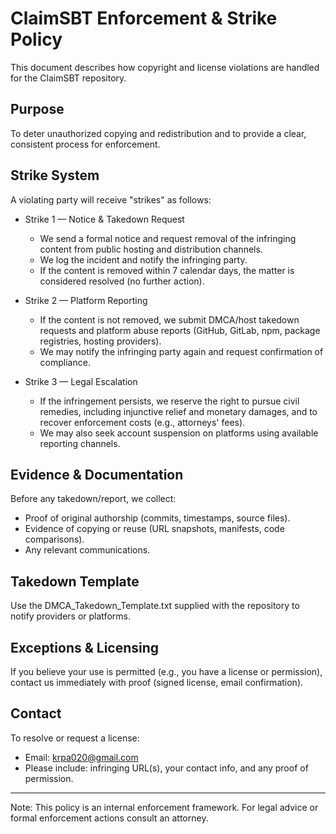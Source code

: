 # ClaimSBT Enforcement & Strike Policy

This document describes how copyright and license violations are handled for the ClaimSBT repository.

## Purpose
To deter unauthorized copying and redistribution and to provide a clear, consistent process for enforcement.

## Strike System
A violating party will receive "strikes" as follows:

- Strike 1 — Notice & Takedown Request
  - We send a formal notice and request removal of the infringing content from public hosting and distribution channels.
  - We log the incident and notify the infringing party.
  - If the content is removed within 7 calendar days, the matter is considered resolved (no further action).

- Strike 2 — Platform Reporting
  - If the content is not removed, we submit DMCA/host takedown requests and platform abuse reports (GitHub, GitLab, npm, package registries, hosting providers).
  - We may notify the infringing party again and request confirmation of compliance.

- Strike 3 — Legal Escalation
  - If the infringement persists, we reserve the right to pursue civil remedies, including injunctive relief and monetary damages, and to recover enforcement costs (e.g., attorneys' fees).
  - We may also seek account suspension on platforms using available reporting channels.

## Evidence & Documentation
Before any takedown/report, we collect:
- Proof of original authorship (commits, timestamps, source files).
- Evidence of copying or reuse (URL snapshots, manifests, code comparisons).
- Any relevant communications.

## Takedown Template
Use the DMCA_Takedown_Template.txt supplied with the repository to notify providers or platforms.

## Exceptions & Licensing
If you believe your use is permitted (e.g., you have a license or permission), contact us immediately with proof (signed license, email confirmation).

## Contact
To resolve or request a license:
- Email: krpa020@gmail.com
- Please include: infringing URL(s), your contact info, and any proof of permission.

---

Note: This policy is an internal enforcement framework. For legal advice or formal enforcement actions consult an attorney.
